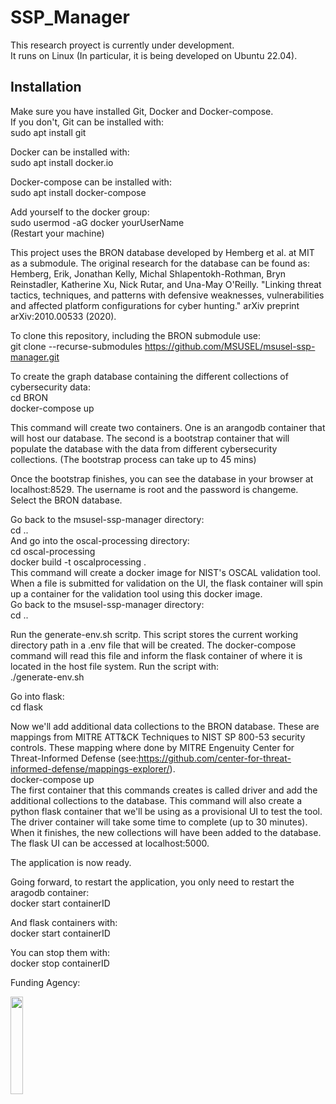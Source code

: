 # SSP_Manager

This research proyect is currently under development. <br />
It runs on Linux (In particular, it is being developed on Ubuntu 22.04). <br />

## Installation
Make sure you have installed Git, Docker and Docker-compose. <br />
If you don't, Git can be installed with: <br />
sudo apt install git <br />

Docker can be installed with: <br />
sudo apt install docker.io <br />

Docker-compose can be installed with: <br />
sudo apt install docker-compose <br />

Add yourself to the docker group: <br />
sudo usermod -aG docker yourUserName <br />
(Restart your machine) <br />

This project uses the BRON database developed by Hemberg et al. at MIT as a submodule. The original research for the database can be found as: <br /> 
Hemberg, Erik, Jonathan Kelly, Michal Shlapentokh-Rothman, Bryn Reinstadler, Katherine Xu, Nick Rutar, and Una-May O'Reilly. "Linking threat tactics, techniques, and patterns with defensive weaknesses, vulnerabilities and affected platform configurations for cyber hunting." arXiv preprint arXiv:2010.00533 (2020). <br />

To clone this repository, including the BRON submodule use: <br />
git clone --recurse-submodules https://github.com/MSUSEL/msusel-ssp-manager.git   <br /> 

To create the graph database containing the different collections of cybersecurity data: <br />
cd BRON <br />
docker-compose up <br />

This command will create two containers. One is an arangodb container that will host our database. The second is a bootstrap container that will populate the database with the data from different cybersecurity collections. (The bootstrap process can take up to 45 mins) <br />

Once the bootstrap finishes, you can see the database in your browser at localhost:8529. The username is root and the password is changeme. Select the BRON database. <br />

Go back to the msusel-ssp-manager directory: <br />
cd .. <br />
And go into the oscal-processing directory: <br />
cd oscal-processing <br />
docker build -t oscalprocessing . <br />
This command will create a docker image for NIST's OSCAL validation tool. When a file is submitted for validation on the UI, the flask container will spin up a container for the validation tool using this docker image. <br />
Go back to the msusel-ssp-manager directory: <br />
cd ..  <br />

Run the generate-env.sh scritp. This script stores the current working directory path in a .env file that will be created. The docker-compose command will read this file and inform the flask container of where it is located in the host file system. Run the script with: <br />
./generate-env.sh  <br />

Go into flask: <br />
cd flask <br />

Now we'll add additional data collections to the BRON database. These are mappings from MITRE ATT&CK Techniques to NIST SP 800-53 security controls. These mapping where done by MITRE Engenuity Center for Threat-Informed Defense (see:https://github.com/center-for-threat-informed-defense/mappings-explorer/). <br />
docker-compose up <br />
The first container that this commands creates is called driver and add the additional collections to the database. This command will also create a python flask container that we'll be using as a provisional UI to test the tool. <br />
The driver container will take some time to complete (up to 30 minutes). When it finishes, the new collections will have been added to the database. <br />
The flask UI can be accessed at localhost:5000. <br />

The application is now ready. <br />

Going forward, to restart the application, you only need to restart the aragodb container:  <br />
docker start containerID <br />

And flask containers with: <br />
docker start containerID <br />

You can stop them with: <br />
docker stop containerID <br />

Funding Agency:   <br />

[<img src="https://www.cisa.gov/profiles/cisad8_gov/themes/custom/gesso/dist/images/backgrounds/6fdaa25709d28dfb5cca.svg" width="20%" height="20%">](https://www.cisa.gov/)

